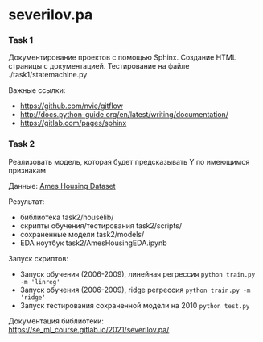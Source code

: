# severilov.pa

### Task 1

Документирование проектов с помощью  Sphinx. Создание HTML страницы с документацией.
Тестирование на файле ./task1/statemachine.py

Важные ссылки:
* https://github.com/nvie/gitflow
* http://docs.python-guide.org/en/latest/writing/documentation/
* https://gitlab.com/pages/sphinx

### Task 2

Реализовать модель, которая будет предсказывать Y по имеющимся признакам

Данные: [Ames Housing Dataset](http://jse.amstat.org/v19n3/decock/AmesHousing.txt)

Результат:
* библиотека task2/houselib/
* скрипты обучения/тестирования task2/scripts/
* сохраненные модели task2/models/
* EDA ноутбук task2/AmesHousingEDA.ipynb

Запуск скриптов:
* Запуск обучения (2006-2009), линейная регрессия `python train.py -m 'linreg'`
* Запуск обучения (2006-2009), ridge регрессия `python train.py -m 'ridge'`
* Запуск тестирования сохраненной модели на 2010 `python test.py`

Документация библиотеки: https://se_ml_course.gitlab.io/2021/severilov.pa/
